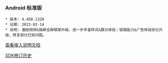 ### Android 标准版

```
* 版本: 4.450.1320
* 日期: 2022-02-14
* 说明: 激励视频&插屏全屏框架升级，进一步丰富样式&展示体验；链路能力&广告体验优化升级，修复部分已知问题。
```

[查看接入说明文档](https://developers.adnet.qq.com/doc/android/access_doc)

[SDK修订历史](https://developers.adnet.qq.com/doc/android/union/union_version)
